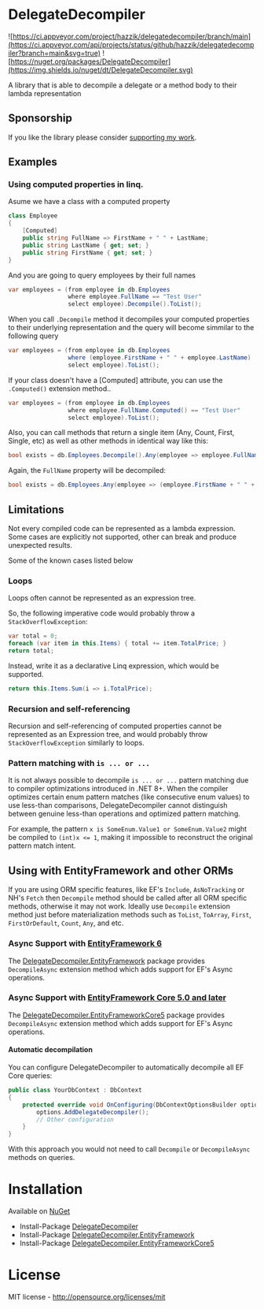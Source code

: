 # DelegateDecompiler

![https://ci.appveyor.com/project/hazzik/delegatedecompiler/branch/main](https://ci.appveyor.com/api/projects/status/github/hazzik/delegatedecompiler?branch=main&svg=true)
![https://nuget.org/packages/DelegateDecompiler](https://img.shields.io/nuget/dt/DelegateDecompiler.svg)

A library that is able to decompile a delegate or a method body to their lambda representation

## Sponsorship

If you like the library please consider [supporting my work](https://github.com/sponsors/hazzik).

## Examples

### Using computed properties in linq.

Asume we have a class with a computed property

```csharp
class Employee
{
    [Computed]
    public string FullName => FirstName + " " + LastName;
    public string LastName { get; set; }
    public string FirstName { get; set; }
}
```

And you are going to query employees by their full names

```csharp
var employees = (from employee in db.Employees
                 where employee.FullName == "Test User"
                 select employee).Decompile().ToList();
```

When you call `.Decompile` method it decompiles your computed properties to their underlying representation and the query will become simmilar to the following query

```csharp
var employees = (from employee in db.Employees
                 where (employee.FirstName + " " + employee.LastName)  == "Test User"
                 select employee).ToList();
```

If your class doesn't have a [Computed] attribute, you can use the `.Computed()` extension method..

```csharp
var employees = (from employee in db.Employees
                 where employee.FullName.Computed() == "Test User"
                 select employee).ToList();
```

Also, you can call methods that return a single item (Any, Count, First, Single, etc) as well as other methods in identical way like this:

```csharp
bool exists = db.Employees.Decompile().Any(employee => employee.FullName == "Test User");
```

Again, the `FullName` property will be decompiled:

```csharp
bool exists = db.Employees.Any(employee => (employee.FirstName + " " + employee.LastName) == "Test User");
```

## Limitations

Not every compiled code can be represented as a lambda expression. Some cases are explicitly not supported, other can break and produce unexpected results.

Some of the known cases listed below

### Loops

Loops often cannot be represented as an expression tree. 

So, the following imperative code would probably throw a `StackOverflowException`:

```csharp
var total = 0;
foreach (var item in this.Items) { total += item.TotalPrice; }
return total;
```

Instead, write it as a declarative Linq expression, which would be supported.

```csharp
return this.Items.Sum(i => i.TotalPrice);
```

### Recursion and self-referencing

Recursion and self-referencing of computed properties cannot be represented as an Expression tree, 
and would probably throw `StackOverflowException` similarly to loops.

### Pattern matching with `is ... or ...`

It is not always possible to decompile `is ... or ...` pattern matching due to compiler optimizations introduced in .NET 8+. When the compiler optimizes certain enum pattern matches (like consecutive enum values) to use less-than comparisons, DelegateDecompiler cannot distinguish between genuine less-than operations and optimized pattern matching.

For example, the pattern `x is SomeEnum.Value1 or SomeEnum.Value2` might be compiled to `(int)x <= 1`, making it impossible to reconstruct the original pattern match intent.

## Using with EntityFramework and other ORMs

If you are using ORM specific features, like EF's `Include`, `AsNoTracking` or NH's `Fetch` then `Decompile` method should be called after all ORM specific methods, otherwise it may not work. Ideally use `Decompile` extension method just before materialization methods such as `ToList`, `ToArray`, `First`, `FirstOrDefault`, `Count`, `Any`, and etc.

### Async Support with [EntityFramework 6](https://www.nuget.org/packages/DelegateDecompiler.EntityFramework)

The [DelegateDecompiler.EntityFramework](https://nuget.org/packages/DelegateDecompiler.EntityFramework) package provides `DecompileAsync` extension method which adds support for EF's Async operations.
 
### Async Support with [EntityFramework Core 5.0 and later](https://www.nuget.org/packages/DelegateDecompiler.EntityFrameworkCore5)

The [DelegateDecompiler.EntityFrameworkCore5](https://nuget.org/packages/DelegateDecompiler.EntityFrameworkCore5) package provides `DecompileAsync` extension method which adds support for EF's Async operations.

#### Automatic decompilation

You can configure DelegateDecompiler to automatically decompile all EF Core queries:

```csharp
public class YourDbContext : DbContext
{
    protected override void OnConfiguring(DbContextOptionsBuilder options) {
        options.AddDelegateDecompiler();
        // Other configuration
    }
}
```

With this approach you would not need to call `Decompile` or `DecompileAsync` methods on queries.
 
# Installation

Available on [NuGet](https://nuget.org/)

* Install-Package [DelegateDecompiler](https://nuget.org/packages/DelegateDecompiler)
* Install-Package [DelegateDecompiler.EntityFramework](https://nuget.org/packages/DelegateDecompiler.EntityFramework)
* Install-Package [DelegateDecompiler.EntityFrameworkCore5](https://nuget.org/packages/DelegateDecompiler.EntityFrameworkCore5)

# License

MIT license - http://opensource.org/licenses/mit
